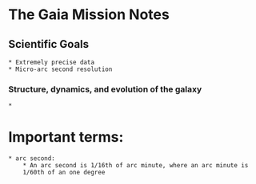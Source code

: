 # The Gaia Mission Notes

## Scientific Goals
    * Extremely precise data
    * Micro-arc second resolution
### Structure, dynamics, and evolution of the galaxy
    * 


# Important terms:
    * arc second: 
        * An arc second is 1/16th of arc minute, where an arc minute is 
        1/60th of an one degree
